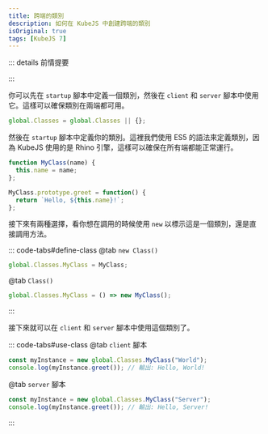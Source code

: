 ```yaml
---
title: 跨端的類別
description: 如何在 KubeJS 中創建跨端的類別
isOriginal: true
tags: [KubeJS 7]
---
```


::: details 前情提要
<!-- @include: ../tips/classes.md -->
:::

你可以先在 `startup` 腳本中定義一個類別，然後在 `client` 和 `server` 腳本中使用它。這樣可以確保類別在兩端都可用。

```javascript title="<StartupSide/> | startup_scripts/index.js"
global.Classes = global.Classes || {};
```

然後在 `startup` 腳本中定義你的類別。這裡我們使用 ES5 的語法來定義類別，因為 KubeJS 使用的是 Rhino 引擎，這樣可以確保在所有端都能正常運行。

```javascript title="<StartupSide/> | startup_scripts/index.js"
function MyClass(name) {
  this.name = name;
};

MyClass.prototype.greet = function() {
  return `Hello, ${this.name}!`;
};
```

接下來有兩種選擇，看你想在調用的時候使用 `new` 以標示這是一個類別，還是直接調用方法。

::: code-tabs#define-class
@tab `new Class()`
```javascript title="<StartupSide/> | startup_scripts/index.js"
global.Classes.MyClass = MyClass;
```

@tab `Class()`
```javascript title="<StartupSide/> | startup_scripts/index.js"
global.Classes.MyClass = () => new MyClass();
```
:::

接下來就可以在 `client` 和 `server` 腳本中使用這個類別了。

::: code-tabs#use-class
@tab `client` 腳本
```javascript title="<ClientSide/> | client_scripts/index.js"
const myInstance = new global.Classes.MyClass("World");
console.log(myInstance.greet()); // 輸出: Hello, World!
```

@tab `server` 腳本
```javascript title="<ServerSide/> | server_scripts/index.js"
const myInstance = new global.Classes.MyClass("Server");
console.log(myInstance.greet()); // 輸出: Hello, Server!
```
:::